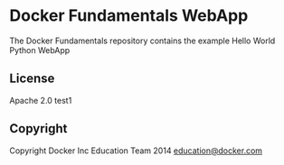 Docker Fundamentals WebApp
==========================

The Docker Fundamentals repository contains the example Hello World Python WebApp

## License

Apache 2.0 test1

## Copyright

Copyright Docker Inc Education Team 2014 <education@docker.com>
